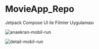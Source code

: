 # MovieApp_Repo
Jetpack Compose UI ile Filmler Uygulaması

![anaekran-mobil-run](https://github.com/beyzayuksell/MovieApp_Repo/assets/69187640/29e3e593-50f2-4abf-895e-a22e54a12146)

![detail-mobil-run](https://github.com/beyzayuksell/MovieApp_Repo/assets/69187640/544e118b-c167-4455-bdc4-30e7efc682fb)
